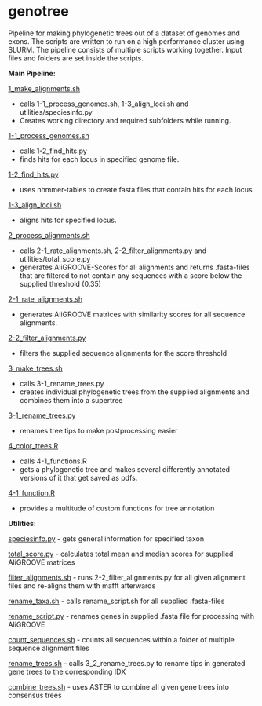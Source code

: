 # genotree

Pipeline for making phylogenetic trees out of a dataset of genomes and exons. The scripts are written to run on a high performance cluster using SLURM.
The pipeline consists of multiple scripts working together. Input files and folders are set inside the scripts.


**Main Pipeline:**

[1_make_alignments.sh](1_make_alignments.sh)
- calls 1-1_process_genomes.sh, 1-3_align_loci.sh and utilities/speciesinfo.py
- Creates working directory and required subfolders while running.


[1-1_process_genomes.sh](1-1_process_genomes.sh)
- calls 1-2_find_hits.py
- finds hits for each locus in specified genome file.


[1-2_find_hits.py](1-2_find_hits.py)
- uses nhmmer-tables to create fasta files that contain hits for each locus


[1-3_align_loci.sh](1-3_align_loci.sh)
- aligns hits for specified locus.


[2_process_alignments.sh](2_process_alignments.sh)
- calls 2-1_rate_alignments.sh, 2-2_filter_alignments.py and utilities/total_score.py
- generates AliGROOVE-Scores for all alignments and returns .fasta-files that are filtered to not contain any sequences with a score below the supplied threshold (0.35)


[2-1_rate_alignments.sh](2-1_rate_alignments.sh)
- generates AliGROOVE matrices with similarity scores for all sequence alignments.


[2-2_filter_alignments.py](2-2_filter_alignments.py)
- filters the supplied sequence alignments for the score threshold


[3_make_trees.sh](3_make_trees.sh)
- calls 3-1_rename_trees.py
- creates individual phylogenetic trees from the supplied alignments and combines them into a supertree


[3-1_rename_trees.py](3-1_rename_trees.py)
- renames tree tips to make postprocessing easier


[4_color_trees.R](4_color_trees.R)
- calls 4-1_functions.R
- gets a phylogenetic tree and makes several differently annotated versions of it that get saved as pdfs.


[4-1_function.R](4-1_function.R)
- provides a multitude of custom functions for tree annotation


**Utilities:**

[speciesinfo.py](utilities/speciesinfo.py) - gets general information for specified taxon

[total_score.py](utilities/total_score.py) - calculates total mean and median scores for supplied AliGROOVE matrices

[filter_alignments.sh](utilites/filter_alignments.sh) - runs 2-2_filter_alignments.py for all given alignment files and re-aligns them with mafft afterwards

[rename_taxa.sh](utilities/rename_taxa.sh) - calls rename_script.sh for all supplied .fasta-files

[rename_script.py](utilities/rename_script.py) - renames genes in supplied .fasta file for processing with AliGROOVE

[count_sequences.sh](utilities/count_sequences.sh) - counts all sequences within a folder of multiple sequence alignment files

[rename_trees.sh](utilities/rename_trees.sh) - calls 3_2_rename_trees.py to rename tips in generated gene trees to the corresponding IDX

[combine_trees.sh](utilities/combine_trees.sh) - uses ASTER to combine all given gene trees into consensus trees